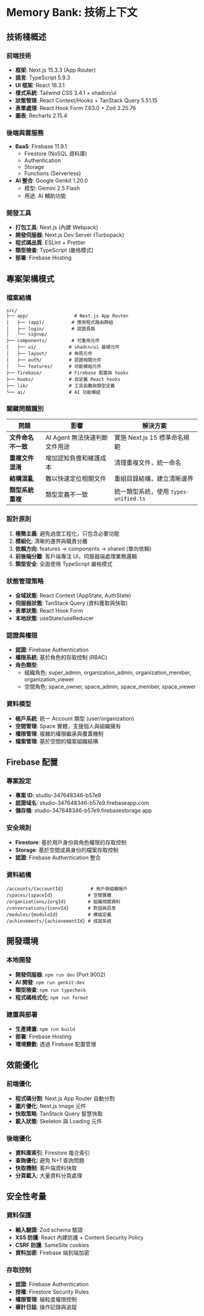 # Memory Bank: 技術上下文

## 技術棧概述

### 前端技術
- **框架**: Next.js 15.3.3 (App Router)
- **語言**: TypeScript 5.9.3
- **UI 框架**: React 18.3.1
- **樣式系統**: Tailwind CSS 3.4.1 + shadcn/ui
- **狀態管理**: React Context/Hooks + TanStack Query 5.51.15
- **表單處理**: React Hook Form 7.63.0 + Zod 3.25.76
- **圖表**: Recharts 2.15.4

### 後端與雲服務
- **BaaS**: Firebase 11.9.1
  - Firestore (NoSQL 資料庫)
  - Authentication
  - Storage
  - Functions (Serverless)
- **AI 整合**: Google Genkit 1.20.0
  - 模型: Gemini 2.5 Flash
  - 用途: AI 輔助功能

### 開發工具
- **打包工具**: Next.js (內建 Webpack)
- **開發伺服器**: Next.js Dev Server (Turbopack)
- **程式碼品質**: ESLint + Prettier
- **類型檢查**: TypeScript (嚴格模式)
- **部署**: Firebase Hosting

## 專案架構模式

### 檔案結構
```
src/
├── app/                 # Next.js App Router
│   ├── (app)/          # 應用程式路由群組
│   ├── login/          # 認證頁面
│   └── signup/
├── components/         # 可重用元件
│   ├── ui/            # shadcn/ui 基礎元件
│   ├── layout/        # 佈局元件
│   ├── auth/          # 認證相關元件
│   └── features/      # 功能模組元件
├── firebase/          # Firebase 配置與 hooks
├── hooks/             # 自定義 React hooks
├── lib/               # 工具函數與類型定義
└── ai/                # AI 功能模組
```

### 關鍵問題識別
| 問題 | 影響 | 解決方案 |
|------|------|----------|
| **文件命名不一致** | AI Agent 無法快速判斷文件用途 | 實施 Next.js 15 標準命名規範 |
| **重複文件混淆** | 增加認知負擔和維護成本 | 清理重複文件，統一命名 |
| **結構混亂** | 難以快速定位相關文件 | 重組目錄結構，建立清晰邊界 |
| **類型系統重複** | 類型定義不一致 | 統一類型系統，使用 `types-unified.ts` |

### 設計原則
1. **極簡主義**: 避免過度工程化，只包含必要功能
2. **模組化**: 清晰的邊界與職責分離
3. **依賴方向**: features → components → shared (單向依賴)
4. **前後端分離**: 客戶端專注 UI，伺服器端處理業務邏輯
5. **類型安全**: 全面使用 TypeScript 嚴格模式

### 狀態管理策略
- **全域狀態**: React Context (AppState, AuthState)
- **伺服器狀態**: TanStack Query (資料獲取與快取)
- **表單狀態**: React Hook Form
- **本地狀態**: useState/useReducer

### 認證與權限
- **認證**: Firebase Authentication
- **權限系統**: 基於角色的存取控制 (RBAC)
- **角色類型**: 
  - 組織角色: super_admin, organization_admin, organization_member, organization_viewer
  - 空間角色: space_owner, space_admin, space_member, space_viewer

### 資料模型
- **帳戶系統**: 統一 Account 類型 (user/organization)
- **空間管理**: Space 實體，支援個人與組織擁有
- **權限管理**: 複雜的權限繼承與覆蓋機制
- **檔案管理**: 基於空間的檔案組織結構

## Firebase 配置

### 專案設定
- **專案 ID**: studio-347648346-b57e9
- **認證域名**: studio-347648346-b57e9.firebaseapp.com
- **儲存桶**: studio-347648346-b57e9.firebasestorage.app

### 安全規則
- **Firestore**: 基於用戶身份與角色權限的存取控制
- **Storage**: 基於空間成員身份的檔案存取控制
- **認證**: Firebase Authentication 整合

### 資料結構
```
/accounts/{accountId}          # 用戶與組織帳戶
/spaces/{spaceId}             # 空間實體
/organizations/{orgId}        # 組織相關資料
/conversations/{convId}       # 對話與訊息
/modules/{moduleId}           # 模組定義
/achievements/{achievementId} # 成就系統
```

## 開發環境

### 本地開發
- **開發伺服器**: `npm run dev` (Port 9002)
- **AI 開發**: `npm run genkit:dev`
- **類型檢查**: `npm run typecheck`
- **程式碼格式化**: `npm run format`

### 建置與部署
- **生產建置**: `npm run build`
- **部署**: Firebase Hosting
- **環境變數**: 透過 Firebase 配置管理

## 效能優化

### 前端優化
- **程式碼分割**: Next.js App Router 自動分割
- **圖片優化**: Next.js Image 元件
- **快取策略**: TanStack Query 智慧快取
- **載入狀態**: Skeleton 與 Loading 元件

### 後端優化
- **資料庫索引**: Firestore 複合索引
- **查詢優化**: 避免 N+1 查詢問題
- **快取機制**: 客戶端資料快取
- **分頁載入**: 大量資料分頁處理

## 安全性考量

### 資料保護
- **輸入驗證**: Zod schema 驗證
- **XSS 防護**: React 內建防護 + Content Security Policy
- **CSRF 防護**: SameSite cookies
- **資料加密**: Firebase 端到端加密

### 存取控制
- **認證**: Firebase Authentication
- **授權**: Firestore Security Rules
- **權限管理**: 細粒度權限控制
- **審計日誌**: 操作記錄與追蹤